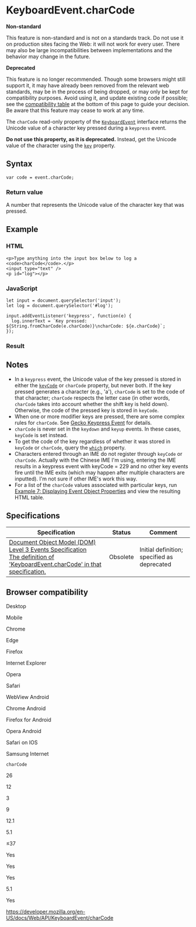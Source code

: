 # KeyboardEvent.charCode

**Non-standard**

This feature is non-standard and is not on a standards track. Do not use it on production sites facing the Web: it will not work for every user. There may also be large incompatibilities between implementations and the behavior may change in the future.

**Deprecated**

This feature is no longer recommended. Though some browsers might still support it, it may have already been removed from the relevant web standards, may be in the process of being dropped, or may only be kept for compatibility purposes. Avoid using it, and update existing code if possible; see the [compatibility table](#browser_compatibility) at the bottom of this page to guide your decision. Be aware that this feature may cease to work at any time.

The `charCode` read-only property of the [`KeyboardEvent`](../keyboardevent) interface returns the Unicode value of a character key pressed during a `keypress` event.

**Do not use this property, as it is deprecated.** Instead, get the Unicode value of the character using the [`key`](key) property.

## Syntax

    var code = event.charCode;

### Return value

A number that represents the Unicode value of the character key that was pressed.

## Example

### HTML

    <p>Type anything into the input box below to log a <code>charCode</code>.</p>
    <input type="text" />
    <p id="log"></p>

### JavaScript

    let input = document.querySelector('input');
    let log = document.querySelector('#log');

    input.addEventListener('keypress', function(e) {
      log.innerText = `Key pressed: ${String.fromCharCode(e.charCode)}\ncharCode: ${e.charCode}`;
    });

### Result

## Notes

- In a `keypress` event, the Unicode value of the key pressed is stored in either the [`keyCode`](keycode) or `charCode` property, but never both. If the key pressed generates a character (e.g., 'a'), `charCode` is set to the code of that character; `charCode` respects the letter case (in other words, `charCode` takes into account whether the shift key is held down). Otherwise, the code of the pressed key is stored in `keyCode`.
- When one or more modifier keys are pressed, there are some complex rules for `charCode`. See [Gecko Keypress Event](https://developer.mozilla.org/en-US/docs/Gecko_Keypress_Event) for details.
- `charCode` is never set in the `keydown` and `keyup` events. In these cases, `keyCode` is set instead.
- To get the code of the key regardless of whether it was stored in `keyCode` or `charCode`, query the [`which`](which) property.
- Characters entered through an IME do not register through `keyCode` or `charCode`. <span class="comment">Actually with the Chinese IME I'm using, entering the IME results in a keypress event with keyCode = 229 and no other key events fire until the IME exits (which may happen after multiple characters are inputted). I'm not sure if other IME's work this way.</span>
- For a list of the `charCode` values associated with particular keys, run [Example 7: Displaying Event Object Properties](../document_object_model/examples#example_7:_displaying_event_object_properties) and view the resulting HTML table.

## Specifications

<table><thead><tr class="header"><th>Specification</th><th>Status</th><th>Comment</th></tr></thead><tbody><tr class="odd"><td><a href="https://www.w3.org/TR/2014/WD-DOM-Level-3-Events-20140925/#widl-KeyboardEvent-charCode">Document Object Model (DOM) Level 3 Events Specification<br />
<span class="small">The definition of 'KeyboardEvent.charCode' in that specification.</span></a></td><td><span class="spec-obsolete">Obsolete</span></td><td>Initial definition; specified as deprecated</td></tr></tbody></table>

## Browser compatibility

Desktop

Mobile

Chrome

Edge

Firefox

Internet Explorer

Opera

Safari

WebView Android

Chrome Android

Firefox for Android

Opera Android

Safari on IOS

Samsung Internet

`charCode`

26

12

3

9

12.1

5.1

≤37

Yes

Yes

Yes

5.1

Yes

<a href="https://developer.mozilla.org/en-US/docs/Web/API/KeyboardEvent/charCode" class="_attribution-link">https://developer.mozilla.org/en-US/docs/Web/API/KeyboardEvent/charCode</a>
